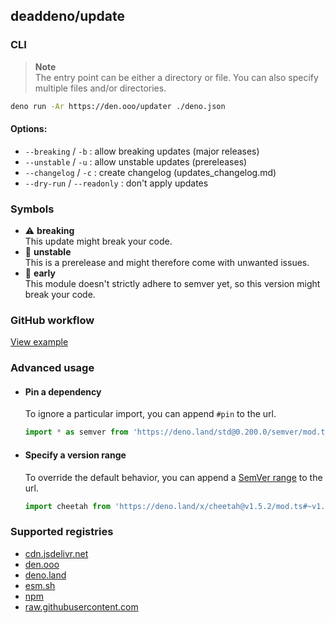 ## deaddeno/update

### CLI

> **Note**\
> The entry point can be either a directory or file. You can also specify
> multiple files and/or directories.

```bash
deno run -Ar https://den.ooo/updater ./deno.json
```

#### Options:

- `--breaking` / `-b` : allow breaking updates (major releases)
- `--unstable` / `-u` : allow unstable updates (prereleases)
- `--changelog` / `-c` : create changelog (updates_changelog.md)
- `--dry-run` / `--readonly` : don't apply updates

### Symbols

- ⚠️ **breaking**\
  This update might break your code.
- 🚧 **unstable**\
  This is a prerelease and might therefore come with unwanted issues.
- 🤞 **early**\
  This module doesn't strictly adhere to semver yet, so this version might break
  your code.

### GitHub workflow

[View example](https://github.com/deaddeno/update/blob/dev/docs/workflow.md)

### Advanced usage

- #### Pin a dependency

  To ignore a particular import, you can append `#pin` to the url.

  ```ts
  import * as semver from 'https://deno.land/std@0.200.0/semver/mod.ts#pin'
  ```

- #### Specify a version range

  To override the default behavior, you can append a
  [SemVer range](https://github.com/deaddeno/update/blob/dev/docs/semver_ranges.md)
  to the url.

  ```ts
  import cheetah from 'https://deno.land/x/cheetah@v1.5.2/mod.ts#~v1.5'
  ```

### Supported registries

- [cdn.jsdelivr.net](https://jsdelivr.com)
- [den.ooo](https://den.ooo)
- [deno.land](https://deno.land)
- [esm.sh](https://esm.sh)
- [npm](https://npmjs.com)
- [raw.githubusercontent.com](https://raw.githubusercontent.com)
